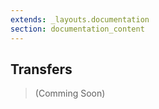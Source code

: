 ```yaml
---
extends: _layouts.documentation
section: documentation_content
---
```


## Transfers

> (Comming Soon)